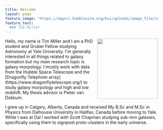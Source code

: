 ```yaml
---
title: Welcome
layout: page
feature_image: "https://imgsrc.hubblesite.org/hvi/uploads/image_file/image_attachment/30589/STScI-gallery-1427a-2000x960.jpg"
feature_text:
  ### Tim Miller
---
```

<img src="https://user-images.githubusercontent.com/51385038/100281703-668b2080-2f38-11eb-9020-32b5bcfb96a8.JPG" width="200" align="right">
Hello, my name is Tim Miller and I am a PhD student and Gruber Fellow studying Astronomy at Yale University. I'm generally interested in all things related to galaxy formation but my main research topic is galaxy morpology. I mostly work with data from the Hubble Space Telescope and the [Dragonfly Telephoto array](https://www.dragonflytelescope.org/) to study galaxy morpology and high and low redshift. My thesis advisor is Pieter van Dokkum.

I grew up in Calgary, Alberta, Canada and received My B.Sc and M.Sc in Physics from Dalhousie University in Halifax, Canada before moving to Yale. While I was at Dal I worked with Scott Chapman studying sub-mm galaxies, specifically using them to signpost proto-clusters in the early universe.
